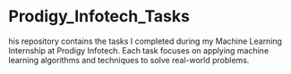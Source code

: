 # Prodigy_Infotech_Tasks
his repository contains the tasks I completed during my Machine Learning Internship at Prodigy Infotech. Each task focuses on applying machine learning algorithms and techniques to solve real-world problems.
